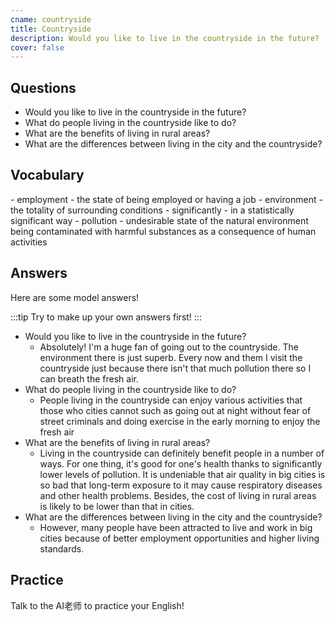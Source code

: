 ```yaml
---
cname: countryside
title: Countryside
description: Would you like to live in the countryside in the future?
cover: false
---
```

<banner></banner>

## Questions

- Would you like to live in the countryside in the future?
- What do people living in the countryside like to do?
- What are the benefits of living in rural areas?
- What are the differences between living in the city and the countryside?

## Vocabulary

<vocab-list>
- employment
  - the state of being employed or having a job
- environment
  - the totality of surrounding conditions
- significantly
  - in a statistically significant way
- pollution
  - undesirable state of the natural environment being contaminated with harmful substances as a consequence of human activities  

<!-- blank -->

</vocab-list>

## Answers
Here are some model answers!

:::tip
Try to make up your own answers first!
:::

- Would you like to live in the countryside in the future?
  - Absolutely! I&#39;m a huge fan of going out to the countryside. The environment there is just superb. Every now and them I visit the countryside just because there isn&#39;t that much pollution there so I can breath the fresh air.
- What do people living in the countryside like to do?
  - People living in the countryside can enjoy various activities that those who cities cannot such as going out at night without fear of street criminals and doing exercise in the early morning to enjoy the fresh air
- What are the benefits of living in rural areas?
  - Living in the countryside can definitely benefit people in a number of ways. For one thing, it&#39;s good for one&#39;s health thanks to significantly lower levels of pollution. It is undeniable that air quality in big cities is so bad that long-term exposure to it may cause respiratory diseases and other health problems. Besides, the cost of living in rural areas is likely to be lower than that in cities.
- What are the differences between living in the city and the countryside?
  - However, many people have been attracted to live and work in big cities because of better employment opportunities and higher living standards.

## Practice
Talk to the AI老师 to practice your English!
<qrfooter></qrfooter>




